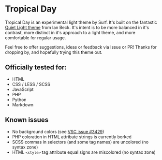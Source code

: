 # Tropical Day

Tropical Day is an experimental light theme by Surf. It's built on the fantastic [Quiet Light theme](https://github.com/onecrayon/theme-quietlight-vsc) from Ian Beck. It's intent is to be more balanced in it's contrast, more distinct in it's approach to a light theme, and more comfortable for regular usage.

Feel free to offer suggestions, ideas or feedback via Issue or PR! Thanks for dropping by, and hopefully trying this theme out.

## Officially tested for:

* HTML
* CSS / LESS / SCSS
* JavaScript
* PHP
* Python
* Markdown

## Known issues

* No background colors (see [VSC issue #3429](https://github.com/Microsoft/vscode/issues/3429))
* PHP coloration in HTML attribute strings is currently borked
* SCSS commas in selectors (and some tag names) are uncolored (no syntax zone)
* HTML `<style>` tag attribute equal signs are miscolored (no syntax zone)
